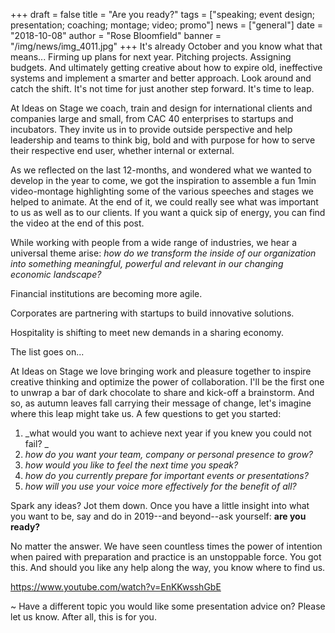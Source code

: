+++
draft = false
title = "Are you ready?"
tags = ["speaking; event design; presentation; coaching; montage; video; promo"]
news = ["general"]
date = "2018-10-08"
author = "Rose Bloomfield"
banner = "/img/news/img_4011.jpg"
+++
It's already October and you know what that means... Firming up plans for next year. Pitching projects. Assigning budgets. And ultimately getting creative about how to expire old, ineffective systems and implement a smarter and better approach. Look around and catch the shift. It's not time for just another step forward. It's time to leap.

At Ideas on Stage we coach, train and design for international clients and companies large and small, from CAC 40 enterprises to startups and incubators. They invite us in to provide outside perspective and help leadership and teams to think big, bold and with purpose for how to serve their respective end user, whether internal or external.

As we reflected on the last 12-months, and wondered what we wanted to develop in the year to come, we got the inspiration to assemble a fun 1min video-montage highlighting some of the various speeches and stages we helped to animate. At the end of it, we could really see what was important to us as well as to our clients. If you want a quick sip of energy, you can find the video at the end of this post.

While working with people from a wide range of industries, we hear a universal theme arise: _how do we transform the inside of our organization into something meaningful, powerful and relevant in our changing economic landscape?_

Financial institutions are becoming more agile. 

Corporates are partnering with startups to build innovative solutions. 

Hospitality is shifting to meet new demands in a sharing economy.

The list goes on...

At Ideas on Stage we love bringing work and pleasure together to inspire creative thinking and optimize the power of collaboration. I'll be the first one to unwrap a bar of dark chocolate to share and kick-off a brainstorm. And so, as autumn leaves fall carrying their message of change, let's imagine where this leap might take us. A few questions to get you started: 

1. _what would you want to achieve next year if you knew you could not fail? _
2. _how do you want your team, company or personal presence to grow?_
3. _how would you like to feel the next time you speak?_
4. _how do you currently prepare for important events or presentations?_
5. _how will you use your voice more effectively for the benefit of all?_

Spark any ideas? Jot them down. Once you have a little insight into what you want to be, say and do in 2019--and beyond--ask yourself: **are you ready?**

No matter the answer. We have seen countless times the power of intention when paired with preparation and practice is an unstoppable force. You got this. And should you like any help along the way, you know where to find us.

<https://www.youtube.com/watch?v=EnKKwsshGbE>

~ Have a different topic you would like some presentation advice on? Please let us know. After all, this is for you.
